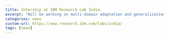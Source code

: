 ```yaml
---
title: Intership at IBM Research Lab India.
excerpt: "Will be working on multi-domain adaptation and generalization of Fine-grained Entity Typing systems."
categories: news
custom-url: https://www.research.ibm.com/labs/india/
tags: [news]
---
```

